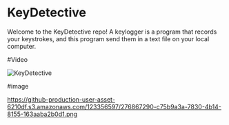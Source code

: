 # KeyDetective

Welcome to the KeyDetective repo! A keylogger is a program that records your keystrokes, and this program send them in a text file on your local computer.

#Video 

![KeyDetective](https://github.com/N1KHIL-KUMAR/KeyDetective/assets/123356597/936763d4-c4f4-41f7-92d6-184637256e72)

#image

https://github-production-user-asset-6210df.s3.amazonaws.com/123356597/276867290-c75b9a3a-7830-4b14-8155-163aaba2b0d1.png
